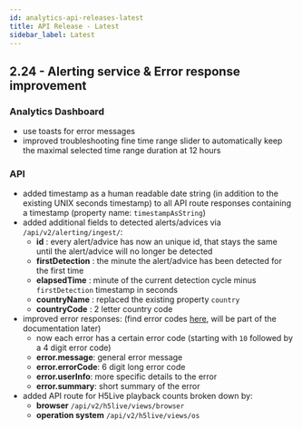 ```yaml
---
id: analytics-api-releases-latest
title: API Release - Latest
sidebar_label: Latest
---
```


## 2.24 - Alerting service & Error response improvement

### Analytics Dashboard

-  use toasts for error messages
-  improved troubleshooting fine time range slider to automatically keep the maximal selected time range duration at 12 hours

### API

-  added timestamp as a human readable date string (in addition to the existing UNIX seconds timestamp) to all API route responses containing a timestamp (property name: `timestampAsString`)
-  added additional fields to detected alerts/advices via `/api/v2/alerting/ingest/`:
   -  **id** : every alert/advice has now an unique id, that stays the same until the alert/advice will no longer be detected
   -  **firstDetection** : the minute the alert/advice has been detected for the first time
   -  **elapsedTime** : minute of the current detection cycle minus `firstDetection` timestamp in seconds
   -  **countryName** : replaced the existing property `country`
   -  **countryCode** : 2 letter country code
-  improved error responses: (find error codes [here](https://dev.nanocosmos.de/redmine/issues/40724#note-1), will be part of the documentation later)
   -  now each error has a certain error code (starting with `10` followed by a 4 digit error code)
   -  **error.message**: general error message
   -  **error.errorCode**: 6 digit long error code
   -  **error.userInfo**: more specific details to the error
   -  **error.summary**: short summary of the error
-  added API route for H5Live playback counts broken down by:
   -  **browser** `/api/v2/h5live/views/browser`
   -  **operation system** `/api/v2/h5live/views/os`